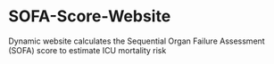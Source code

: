 # SOFA-Score-Website
Dynamic website calculates the Sequential Organ Failure Assessment (SOFA) score to estimate ICU mortality risk
